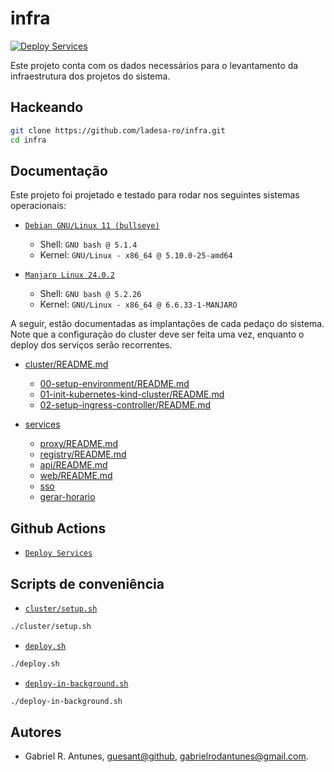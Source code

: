 # infra

[![Deploy Services][action-deploy-services-badge]][action-deploy-services-href]

Este projeto conta com os dados necessários para o levantamento da infraestrutura dos projetos do sistema.

## Hackeando

```sh
git clone https://github.com/ladesa-ro/infra.git
cd infra
```

## Documentação

Este projeto foi projetado e testado para rodar nos seguintes sistemas operacionais:

- [`Debian GNU/Linux 11 (bullseye)`][distro-debian-bullseye]

  - Shell: `GNU bash @ 5.1.4`
  - Kernel: `GNU/Linux - x86_64 @ 5.10.0-25-amd64`

- [`Manjaro Linux 24.0.2`][distro-manjaro-wynsdey]

  - Shell: `GNU bash @ 5.2.26`
  - Kernel: `GNU/Linux - x86_64 @ 6.6.33-1-MANJARO`

A seguir, estão documentadas as implantações de cada pedaço do sistema. Note que a configuração do cluster deve ser feita uma vez, enquanto o deploy dos serviços serão recorrentes.

- [cluster/README.md](./cluster/README.md)

  - [00-setup-environment/README.md](./cluster/00-setup-environment/README.md)
  - [01-init-kubernetes-kind-cluster/README.md](./cluster/01-init-kubernetes-kind-cluster/README.md)
  - [02-setup-ingress-controller/README.md](./cluster/02-setup-ingress-controller/README.md)

- [services](./services)
  - [proxy/README.md](./services/proxy/README.md)
  - [registry/README.md](./services/registry/README.md)
  - [api/README.md](./services/api/README.md)
  - [web/README.md](./services/web/README.md)
  - [sso](./services/sso)
  - [gerar-horario](./services/gerar-horario)

## Github Actions

- [`Deploy Services`](./.github/workflows/deploy.yml)

## Scripts de conveniência

- [`cluster/setup.sh`](./cluster/setup.sh)

```sh
./cluster/setup.sh
```

- [`deploy.sh`](./deploy.sh)

```sh
./deploy.sh
```

- [`deploy-in-background.sh`](./deploy-in-background.sh)

```sh
./deploy-in-background.sh
```

## Autores

- Gabriel R. Antunes, [guesant@github](https://github.com/guesant), <gabrielrodantunes@gmail.com>.

<!-- Links -->

<!-- Links / Actions -->

[action-deploy-services-badge]: https://github.com/ladesa-ro/infra/actions/workflows/deploy.yml/badge.svg
[action-deploy-services-href]: https://github.com/ladesa-ro/infra/actions/workflows/deploy.yml

<!-- Links / Distros -->

[distro-debian-bullseye]: https://www.debian.org/releases/bullseye/
[distro-manjaro-wynsdey]: https://forum.manjaro.org/t/manjaro-24-0-wynsdey-released/161527
